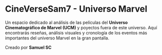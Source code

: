 # CineVerseSam7 - Universo Marvel

Un espacio dedicado al análisis de las películas del **Universo Cinematográfico de Marvel (UCM)** y poyectos fuera de este universo.
Aquí encontrarás reseñas, análisis visuales y cronología de los eventos más importantes
del universo Marvel en la gran pantalla.

Creado por **Samuel SC**